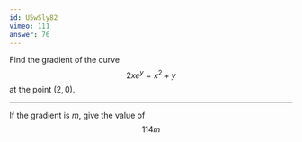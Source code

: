 ```yaml
---
id: U5wSly82
vimeo: 111
answer: 76
---
```


Find the gradient of the curve
$$
2xe^y = x^2 + y
$$
at the point $(2,0)$.

---

If the gradient is $m$, give the value of
$$
114m
$$
